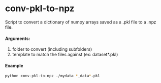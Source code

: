 # conv-pkl-to-npz

Script to convert a dictionary of numpy arrays saved as a .pkl file to a .npz file.

#### Arguments:
1. folder to convert (including subfolders)
2. template to match the files against (ex: dataset*.pkl)

#### Example
```bash
python conv-pkl-to-npz ./mydata *_data*.pkl
```
